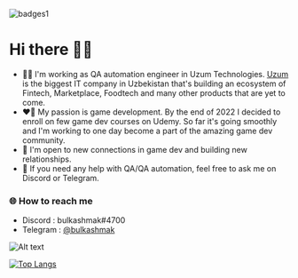 ![badges1](https://img.shields.io/github/last-commit/bulkashmak/bulkashmak)
# Hi there 😶‍🌫️

- 👨‍💻 I'm working as QA automation engineer in Uzum Technologies. [Uzum](https://uzum.com/) is the biggest IT company in Uzbekistan that's building an ecosystem of Fintech, Marketplace, Foodtech and many other products that are yet to come.
- ❤️‍🔥 My passion is game development. By the end of 2022 I decided to enroll on few game dev courses on Udemy. So far it's going smoothly and I'm working to one day become a part of the amazing game dev community.
- 🤝 I'm open to new connections in game dev and building new relationships.
- 👻 If you need any help with QA/QA automation, feel free to ask me on Discord or Telegram.
### 🌐 How to reach me
- Discord  : bulkashmak#4700
- Telegram : [@bulkashmak](https://t.me/bulkashmak)
<!-- Markdown -->
![Alt text](https://spotify-recently-played-readme.vercel.app/api?user=31lxz2d4byvb763zh6q64easll7a&count=3&width=850)
<!-- Markdown -->
[![Top Langs](https://github-readme-stats.vercel.app/api/top-langs/?username=bulkashmak&card_width=850&theme=transparent&layout=compact&hide_title=true&langs_count=9)](https://github.com/anuraghazra/github-readme-stats)
<!--
**bulkashmak/bulkashmak** is a ✨ _special_ ✨ repository because its `README.md` (this file) appears on your GitHub profile.

Here are some ideas to get you started:

- 🔭 I’m currently working on ...
- 🌱 I’m currently learning ...
- 👯 I’m looking to collaborate on ...
- 🤔 I’m looking for help with ...
- 💬 Ask me about ...
- 📫 How to reach me: ...
- 😄 Pronouns: ...
- ⚡ Fun fact: ...
-->
